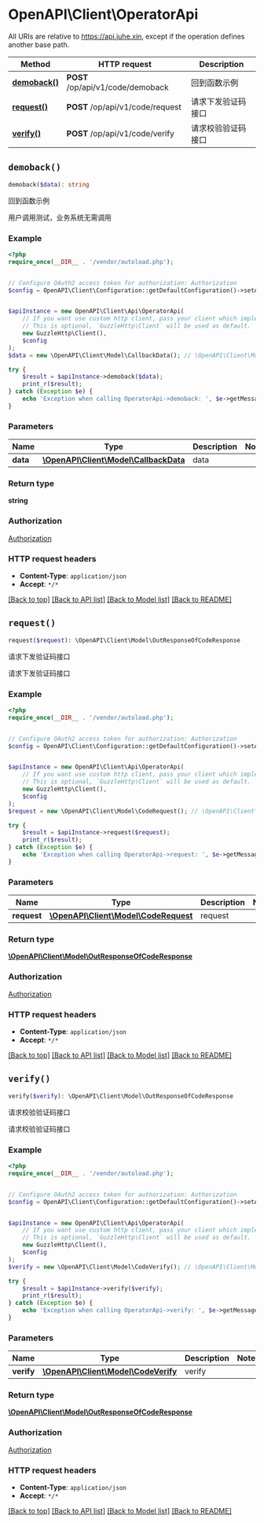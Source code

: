 # OpenAPI\Client\OperatorApi

All URIs are relative to https://api.juhe.xin, except if the operation defines another base path.

| Method | HTTP request | Description |
| ------------- | ------------- | ------------- |
| [**demoback()**](OperatorApi.md#demoback) | **POST** /op/api/v1/code/demoback | 回到函数示例 |
| [**request()**](OperatorApi.md#request) | **POST** /op/api/v1/code/request | 请求下发验证码接口 |
| [**verify()**](OperatorApi.md#verify) | **POST** /op/api/v1/code/verify | 请求校验验证码接口 |


## `demoback()`

```php
demoback($data): string
```

回到函数示例

用户调用测试，业务系统无需调用

### Example

```php
<?php
require_once(__DIR__ . '/vendor/autoload.php');


// Configure OAuth2 access token for authorization: Authorization
$config = OpenAPI\Client\Configuration::getDefaultConfiguration()->setAccessToken('YOUR_ACCESS_TOKEN');


$apiInstance = new OpenAPI\Client\Api\OperatorApi(
    // If you want use custom http client, pass your client which implements `GuzzleHttp\ClientInterface`.
    // This is optional, `GuzzleHttp\Client` will be used as default.
    new GuzzleHttp\Client(),
    $config
);
$data = new \OpenAPI\Client\Model\CallbackData(); // \OpenAPI\Client\Model\CallbackData | data

try {
    $result = $apiInstance->demoback($data);
    print_r($result);
} catch (Exception $e) {
    echo 'Exception when calling OperatorApi->demoback: ', $e->getMessage(), PHP_EOL;
}
```

### Parameters

| Name | Type | Description  | Notes |
| ------------- | ------------- | ------------- | ------------- |
| **data** | [**\OpenAPI\Client\Model\CallbackData**](../Model/CallbackData.md)| data | |

### Return type

**string**

### Authorization

[Authorization](../../README.md#Authorization)

### HTTP request headers

- **Content-Type**: `application/json`
- **Accept**: `*/*`

[[Back to top]](#) [[Back to API list]](../../README.md#endpoints)
[[Back to Model list]](../../README.md#models)
[[Back to README]](../../README.md)

## `request()`

```php
request($request): \OpenAPI\Client\Model\OutResponseOfCodeResponse
```

请求下发验证码接口

请求下发验证码接口

### Example

```php
<?php
require_once(__DIR__ . '/vendor/autoload.php');


// Configure OAuth2 access token for authorization: Authorization
$config = OpenAPI\Client\Configuration::getDefaultConfiguration()->setAccessToken('YOUR_ACCESS_TOKEN');


$apiInstance = new OpenAPI\Client\Api\OperatorApi(
    // If you want use custom http client, pass your client which implements `GuzzleHttp\ClientInterface`.
    // This is optional, `GuzzleHttp\Client` will be used as default.
    new GuzzleHttp\Client(),
    $config
);
$request = new \OpenAPI\Client\Model\CodeRequest(); // \OpenAPI\Client\Model\CodeRequest | request

try {
    $result = $apiInstance->request($request);
    print_r($result);
} catch (Exception $e) {
    echo 'Exception when calling OperatorApi->request: ', $e->getMessage(), PHP_EOL;
}
```

### Parameters

| Name | Type | Description  | Notes |
| ------------- | ------------- | ------------- | ------------- |
| **request** | [**\OpenAPI\Client\Model\CodeRequest**](../Model/CodeRequest.md)| request | |

### Return type

[**\OpenAPI\Client\Model\OutResponseOfCodeResponse**](../Model/OutResponseOfCodeResponse.md)

### Authorization

[Authorization](../../README.md#Authorization)

### HTTP request headers

- **Content-Type**: `application/json`
- **Accept**: `*/*`

[[Back to top]](#) [[Back to API list]](../../README.md#endpoints)
[[Back to Model list]](../../README.md#models)
[[Back to README]](../../README.md)

## `verify()`

```php
verify($verify): \OpenAPI\Client\Model\OutResponseOfCodeResponse
```

请求校验验证码接口

请求校验验证码接口

### Example

```php
<?php
require_once(__DIR__ . '/vendor/autoload.php');


// Configure OAuth2 access token for authorization: Authorization
$config = OpenAPI\Client\Configuration::getDefaultConfiguration()->setAccessToken('YOUR_ACCESS_TOKEN');


$apiInstance = new OpenAPI\Client\Api\OperatorApi(
    // If you want use custom http client, pass your client which implements `GuzzleHttp\ClientInterface`.
    // This is optional, `GuzzleHttp\Client` will be used as default.
    new GuzzleHttp\Client(),
    $config
);
$verify = new \OpenAPI\Client\Model\CodeVerify(); // \OpenAPI\Client\Model\CodeVerify | verify

try {
    $result = $apiInstance->verify($verify);
    print_r($result);
} catch (Exception $e) {
    echo 'Exception when calling OperatorApi->verify: ', $e->getMessage(), PHP_EOL;
}
```

### Parameters

| Name | Type | Description  | Notes |
| ------------- | ------------- | ------------- | ------------- |
| **verify** | [**\OpenAPI\Client\Model\CodeVerify**](../Model/CodeVerify.md)| verify | |

### Return type

[**\OpenAPI\Client\Model\OutResponseOfCodeResponse**](../Model/OutResponseOfCodeResponse.md)

### Authorization

[Authorization](../../README.md#Authorization)

### HTTP request headers

- **Content-Type**: `application/json`
- **Accept**: `*/*`

[[Back to top]](#) [[Back to API list]](../../README.md#endpoints)
[[Back to Model list]](../../README.md#models)
[[Back to README]](../../README.md)
